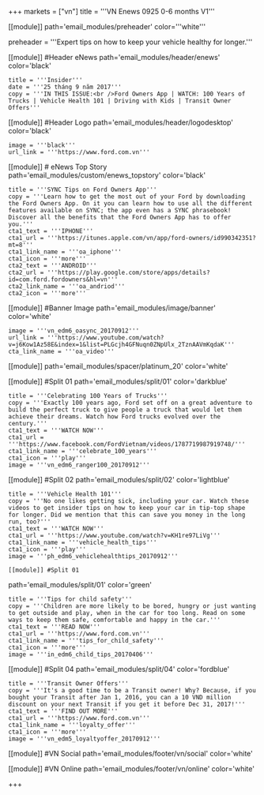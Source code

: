 +++
markets = ["vn"]
title = '''VN Enews 0925 0-6 months V1'''

[[module]]
path='email_modules/preheader'
color='''white'''

preheader = '''Expert tips on how to keep your vehicle healthy for longer.'''

[[module]] #Header eNews
path='email_modules/header/enews'
color='black'

	title = '''Insider'''
	date = '''25 tháng 9 năm 2017'''
	copy = '''IN THIS ISSUE:<br />Ford Owners App | WATCH: 100 Years of Trucks | Vehicle Health 101 | Driving with Kids | Transit Owner Offers'''

[[module]] #Header Logo
path='email_modules/header/logodesktop'
color='black'

	image = '''black'''
	url_link = '''https://www.ford.com.vn'''

[[module]] # eNews Top Story
path='email_modules/custom/enews_topstory'
color='black'

	title = '''SYNC Tips on Ford Owners App'''
	copy = '''Learn how to get the most out of your Ford by downloading the Ford Owners App. On it you can learn how to use all the different features available on SYNC; the app even has a SYNC phrasebook! Discover all the benefits that the Ford Owners App has to offer you.'''
	cta1_text = '''IPHONE'''
	cta1_url = '''https://itunes.apple.com/vn/app/ford-owners/id990342351?mt=8'''
	cta1_link_name = '''oa_iphone'''
	cta1_icon = '''more'''
    cta2_text = '''ANDROID'''
	cta2_url = '''https://play.google.com/store/apps/details?id=com.ford.fordowners&hl=vn'''
	cta2_link_name = '''oa_andriod'''
	cta2_icon = '''more'''

[[module]] #Banner Image
path='email_modules/image/banner'
color='white'

	image = '''vn_edm6_oasync_20170912'''
	url_link = '''https://www.youtube.com/watch?v=j6Kow1Az58E&index=1&list=PLGcjh4GFNuqn0ZNpUlx_2TznAAVmKqdaK'''
	cta_link_name = '''oa_video'''

[[module]]
path='email_modules/spacer/platinum_20'
color='white'

[[module]] #Split 01
path='email_modules/split/01'
color='darkblue'

	title = '''Celebrating 100 Years of Trucks'''
	copy = '''Exactly 100 years ago, Ford set off on a great adventure to build the perfect truck to give people a truck that would let them achieve their dreams. Watch how Ford trucks evolved over the century.'''
	cta1_text = '''WATCH NOW'''
	cta1_url = '''https://www.facebook.com/FordVietnam/videos/1787719987919748/'''
	cta1_link_name = '''celebrate_100_years'''
	cta1_icon = '''play'''
	image = '''vn_edm6_ranger100_20170912'''

[[module]] #Split 02
path='email_modules/split/02'
color='lightblue'

	title = '''Vehicle Health 101'''
	copy = '''No one likes getting sick, including your car. Watch these videos to get insider tips on how to keep your car in tip-top shape for longer. Did we mention that this can save you money in the long run, too?'''
	cta1_text = '''WATCH NOW'''
	cta1_url = '''https://www.youtube.com/watch?v=KH1re97LiVg'''
	cta1_link_name = '''vehicle_health_tips'''
	cta1_icon = '''play'''
	image = '''ph_edm6_vehiclehealthtips_20170912'''

    [[module]] #Split 01
path='email_modules/split/01'
color='green'

	title = '''Tips for child safety'''
	copy = '''Children are more likely to be bored, hungry or just wanting to get outside and play, when in the car for too long. Read on some ways to keep them safe, comfortable and happy in the car.'''
	cta1_text = '''READ NOW'''
	cta1_url = '''https://www.ford.com.vn'''
	cta1_link_name = '''tips_for_child_safety'''
	cta1_icon = '''more'''
	image = '''in_edm6_child_tips_20170406'''

[[module]] #Split 04
path='email_modules/split/04'
color='fordblue'

	title = '''Transit Owner Offers'''
	copy = '''It's a good time to be a Transit owner! Why? Because, if you bought your Transit after Jan 1, 2016, you can a 10 VND million discount on your next Transit if you get it before Dec 31, 2017!'''
	cta1_text = '''FIND OUT MORE'''
	cta1_url = '''https://www.ford.com.vn'''
	cta1_link_name = '''loyalty_offer'''
	cta1_icon = '''more'''
	image = '''vn_edm5_loyaltyoffer_20170912'''

[[module]] #VN Social
path='email_modules/footer/vn/social'
color='white'

[[module]] #VN Online
path='email_modules/footer/vn/online'
color='white'


+++